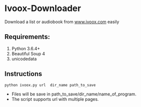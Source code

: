 # Ivoox-Downloader
Download a list or audiobook from www.ivoox.com easily

## Requirements:
1. Python 3.6.4+
2. Beautiful Soup 4
3. unicodedata

## Instructions

`python ivoox.py url  dir_name path_to_save`

- Files will be save in path_to_save/dir_name/name_of_program.  
- The script supports url with multiple pages. 

